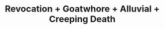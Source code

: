 ---
layout: post
category: concert
title: Revocation + Goatwhore + Alluvial + Creeping Death
artists: 
- Revocation
- Goatwhore
- Alluvial
- Creeping Death
place: 
- Le Trabendo
country: France
city: Paris
---